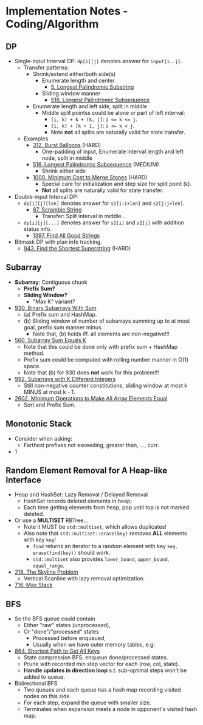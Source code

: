 # Implementation Notes - Coding/Algorithm



## DP

- Single-input Interval DP: `dp[i][j]` denotes answer for `input[i..j]`. 
  - Transfer patterns: 
    - Shrink/extend either/both side(s)
      - Enumerate length and center
        - [5. Longest Palindromic Substring](https://leetcode.com/problems/longest-palindromic-substring/)
      - Sliding window manner
        - [516. Longest Palindromic Subsequence](https://leetcode.com/problems/longest-palindromic-subsequence/)
    - Enumerate length and left side, split in middle
      - Middle split pointss could be alone or part of left interval: 
        - `[i, k) + k + (k, j]`: `i <= k <= j`. 
        - `[i, k] + [k + 1, j]`: `i <= k < j`. 
        - Note **not** all splits are naturally valid for state transfer. 
  - Examples
    - [312. Burst Balloons](https://leetcode.com/problems/burst-balloons/) (HARD)
      - One-padding of input, Enumerate interval length and left node, split in middle
    - [516. Longest Palindromic Subsequence](https://leetcode.com/problems/longest-palindromic-subsequence/) (MEDIUM)
      - Shrink either side
    - [1000. Minimum Cost to Merge Stones](https://leetcode.com/problems/minimum-cost-to-merge-stones/) (HARD)
      - Special care for initialization and step size for split point (`k`). 
      - **Not** all splits are naturally valid for state transfer. 
- Double-input Interval DP: 
  - `dp[i][j][len]` denotes answer for `s1[i:i+len]` and `s2[j:j+len]`. 
    - [87. Scramble String](https://leetcode.com/problems/scramble-string/)
      - Transfer: Split interval in middle...
  - `dp[i][j][...]` denotes answer for `s1[i]` and `s2[j]` with addition status info. 
    - [1397. Find All Good Strings](https://leetcode.com/problems/find-all-good-strings/)
- Bitmask DP with plan info tracking.
  - [943. Find the Shortest Superstring](https://leetcode.com/problems/find-the-shortest-superstring/) (HARD) 



## Subarray

- **Subarray**: Contiguous chunk
  - **Prefix Sum?**
  - **Sliding Window?**
    - "Max K" variant?
- [930. Binary Subarrays With Sum](https://leetcode.com/problems/binary-subarrays-with-sum/)
  - (a) Prefix sum and HashMap. 
  - (b) Sliding window of number of subarrays summing up to at most goal, prefix sum manner minus. 
    - Note that, (b) holds iff. all elements are non-negative!!!
- [560. Subarray Sum Equals K](https://leetcode.com/problems/subarray-sum-equals-k/)
  - Note that this could be done only with prefix sum + HashMap method. 
  - Prefix sum could be computed with rolling number manner in O(1) space. 
  - Note that (b) for 930 does **not** work for this problem!!!
- [992. Subarrays with K Different Integers](https://leetcode.com/problems/subarrays-with-k-different-integers/)
  - Still non-negative counter constitutions, sliding window at most k MINUS at most k - 1. 
- [2602. Minimum Operations to Make All Array Elements Equal](https://leetcode.com/problems/minimum-operations-to-make-all-array-elements-equal/)
  - Sort and Prefix Sum. 



## Monotonic Stack

- Consider when asking:
  - Farthest prefixes not exceeding, greater than, ..., curr. 
- 1



## Random Element Removal for A Heap-like Interface

- Heap and HashSet: Lazy Removal / Delayed Removal
  - HashSet records deleted elements in heap;
  - Each time getting elements from heap, pop until top is not marked deleted. 
- Or use a **MULTISET** RBTree...
  - Note it MUST be `std::multiset`, which allows duplicates!
  - Also note that `std::multiset::erase(key)` removes **ALL** elements with key `key`!
    - `find` returns an iterator to a random element with key `key`, `erase(find(key))` should work. 
    - `std::multiset` also provides `lower_bound`, `upper_bound`, `equal_range`. 
- [218. The Skyline Problem](https://leetcode.com/problems/the-skyline-problem/)
  - Vertical Scanline with lazy removal optimization. 
- [716. Max Stack](https://leetcode.com/problems/max-stack/)



## BFS

- So the BFS queue could contain
  - Either "raw" states (unprocessed), 
  - Or "done"/"processed" states
    - Processed before enqueued, 
    - Usually when we have outer memory tables, e.g:
- [864. Shortest Path to Get All Keys](https://leetcode.com/problems/shortest-path-to-get-all-keys/)
  - State compression BFS, enqueue done/processed states.  
  - Prune with recorded min step vector for each (row, col, state). 
  - **Handle updates in direction loop** s.t. sub-optimal steps won't be added to queue. 
- Bidirectional BFS
  - Two queues and each queue has a hash map recording visited nodes on this side. 
  - For each step, expand the queue with smaller size. 
  - Terminates when expansion meets a node in opponent's visited hash map.

